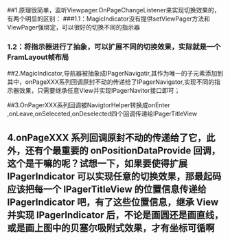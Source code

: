 ##1.原理很简单，监听Viewpager.OnPageChangeListener来实现切换效果的，有两个明显的区别：
###1.1：MagicIndicator没有提供setViewPager方法和ViewPager强绑定，可以很好的切换不同的指示器
###  1.2：将指示器进行了抽象，可以扩展不同的切换效果，实际就是一个FramLayout帧布局

##2.MagicIndicator,导航器被抽象成IPagerNavigatir,其作为唯一的子元素添加到其中，onPageXXX系列回调原封不动的传递给了IPagerNavigator,实现不同的指示器效果，只需要继承任意View并实现IPagerNavitor接口即可；

##3.OnPagerXXX系列回调被NavigtorHelper转换成onEnter ,onLeave,onSeleceted,onDeselected四个回调传递给IPagerTitleView

## 4.onPageXXX 系列回调原封不动的传递给了它，此外，还有个最重要的 onPositionDataProvide 回调，这个是干嘛的呢？试想一下，如果要使得扩展 IPagerIndicator 可以实现任意的切换效果，那最起码应该把每一个 IPagerTitleView 的位置信息传递给 IPagerIndicator 吧，有了这些位置信息，继承 View 并实现 IPagerIndicator 后，不论是画圆还是画直线，或是画上图中的贝塞尔吸附式效果，才有坐标可循啊


  